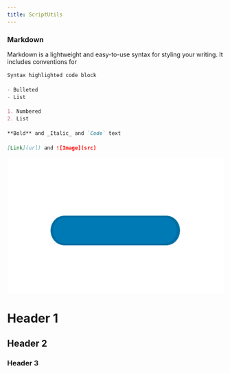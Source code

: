 ```yaml
---
title: ScriptUtils
---
```



### Markdown

Markdown is a lightweight and easy-to-use syntax for styling your writing. It includes conventions for

```markdown
Syntax highlighted code block

- Bulleted
- List

1. Numbered
2. List

**Bold** and _Italic_ and `Code` text

[Link](url) and ![Image](src)
```
[![](button2.png)](http://reddit.com)
# Header 1
## Header 2
### Header 3

